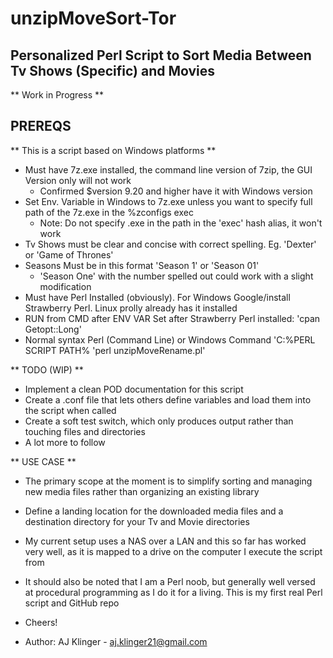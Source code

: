 # unzipMoveSort-Tor
## Personalized Perl Script to Sort Media Between Tv Shows (Specific) and Movies 
** Work in Progress **
## PREREQS
** This is a script based on Windows platforms **		       
* Must have 7z.exe installed, the command line version of 7zip, the GUI Version only will not work        
  * Confirmed $version 9.20 and higher have it with Windows version 												                        
* Set Env. Variable in Windows to 7z.exe unless you want to specify full path of the 7z.exe in the %zconfigs exec 	
  * Note: Do not specify .exe in the path in the 'exec' hash alias, it won't work 								                    	
* Tv Shows must be clear and concise with correct spelling.  Eg. 'Dexter' or 'Game of Thrones'
* Seasons Must be in this format 'Season 1' or 'Season 01' 														                            
  * 'Season One' with the number spelled out could work with a slight modification						                  
* Must have Perl Installed (obviously).  For Windows Google/install Strawberry Perl.  Linux prolly already has it installed
* RUN from CMD after ENV VAR Set after Strawberry Perl installed: 'cpan Getopt::Long'							                  
* Normal syntax Perl (Command Line) or Windows Command 'C:\%PERL SCRIPT PATH% 'perl unzipMoveRename.pl'

** TODO (WIP) **
* Implement a clean POD documentation for this script  														                              
* Create a .conf file that lets others define variables and load them into the script when called				        
* Create a soft test switch, which only produces output rather than touching files and directories
* A lot more to follow

** USE CASE	**
* The primary scope at the moment is to simplify sorting and managing new media files rather than organizing an existing library  
* Define a landing location for the downloaded media files and a destination directory for your Tv and Movie directories  
* My current setup uses a NAS over a LAN and this so far has worked very well, as it is mapped to a drive on the computer I execute the     script from    
*	It should also be noted that I am a Perl noob, but generally well versed at procedural programming as I do it for a living.  This is my   first real Perl script and GitHub repo
* Cheers!

* Author: AJ Klinger - aj.klinger21@gmail.com
